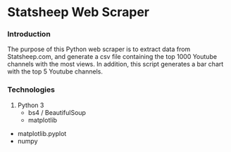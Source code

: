 # Statsheep Web Scraper

### Introduction

The purpose of this Python web scraper is to extract data from Statsheep.com, and generate a 
csv file containing the top 1000 Youtube channels with the most views. In addition, this script 
generates a bar chart with the top 5 Youtube channels.  

### Technologies

1. Python 3
	* bs4 / BeautifulSoup
	* matplotlib
  * matplotlib.pyplot
  * numpy

